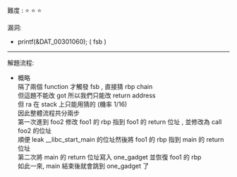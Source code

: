   難度 :  :star: :star: :star:
  
  漏洞:

  - printf(&DAT_00301060); ( fsb )<br>
       
           
   ---
  
  解題流程:
           
 * 概略 <br>
            隔了兩個 function 才觸發 fsb , 直接猜 rbp chain <br>
            但這題不能改 got 所以我們只能改 return address <br>
            但 ra 在 stack 上只能用猜的 (機率  1/16) <br>
            因此整體流程共分兩步 <br>
            第一次進到 foo2 修改 foo1  的 rbp 指到 foo1 的  return 位址 , 並修改為 call foo2 的位址 <br>
            順便 leak __libc_start_main 的位址然後將 foo1 的 rbp 指到 main 的 return 位址 <br>
            第二次將 main 的 return 位址寫入 one_gadget 並恢復 foo1 的 rbp <br>
            如此一來, main 結束後就會跳到 one_gadget 了 <br>
            
